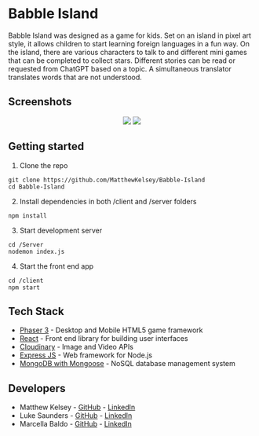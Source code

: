 # Babble Island


Babble Island was designed as a game for kids. Set on an island in pixel art style, it allows children to start learning foreign languages in a fun way. On the island, there are various characters to talk to and different mini games that can be completed to collect stars. Different stories can be read or requested from ChatGPT based on a topic. A simultaneous translator translates words that are not understood.


## Screenshots

<p align="center">
  <img src="images/img01" />
  <img src="images/img02" />
</p>



## Getting started

1. Clone the repo

```
git clone https://github.com/MatthewKelsey/Babble-Island
cd Babble-Island
```

2. Install dependencies in both /client and /server folders
```
npm install
```

3. Start development server
```
cd /Server
nodemon index.js
```

4. Start the front end app
```
cd /client
npm start
```


## Tech Stack

* [Phaser 3](https://phaser.io/phaser3) - Desktop and Mobile HTML5 game framework
* [React](https://reactjs.org) - Front end library for building user interfaces
* [Cloudinary](https://cloudinary.com) - Image and Video APIs
* [Express JS](https://expressjs.com) - Web framework for Node.js
* [MongoDB with Mongoose](https://www.mongodb.com) - NoSQL database management system

## Developers

* Matthew Kelsey - [GitHub](https://github.com/MatthewKelsey) - [LinkedIn]()
* Luke Saunders - [GitHub](https://github.com/LukeNSaunders) - [LinkedIn]()
* Marcella Baldo - [GitHub](https://github.com/marjory23) - [LinkedIn]()
